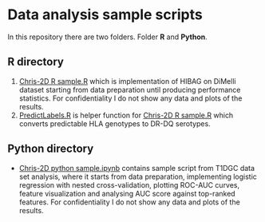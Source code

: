 # Data analysis sample scripts
In this repository there are two folders. Folder **R** and **Python**.
## R directory 
1. [Chris-2D R sample.R](https://github.com/SamirSH/Chris-2D/blob/main/R/Chris-2D%20R%20sample.R "Chris-2D R sample.R")  which is implementation of HIBAG on DiMelli dataset starting from data preparation until producing performance statistics. For confidentiality I do not show any data and plots of the results.
2. [PredictLabels.R](https://github.com/SamirSH/Chris-2D/blob/main/R/PredictLabels.R "PredictLabels.R") is helper function for [Chris-2D R sample.R](https://github.com/SamirSH/Chris-2D/blob/main/R/Chris-2D%20R%20sample.R "Chris-2D R sample.R") which converts predictable HLA genotypes to DR-DQ serotypes.

## Python directory
- [Chris-2D python sample.ipynb](https://github.com/SamirSH/Chris-2D/blob/main/Python/Chris-2D%20python%20sample.ipynb "Chris-2D python sample.ipynb") contains sample script from T1DGC data set analysis, where it starts from data preparation, implementing logistic regression with nested cross-validation, plotting ROC-AUC curves, feature visualization and analysing AUC score against top-ranked features. For confidentiality I do not show any data and plots of the results. 
